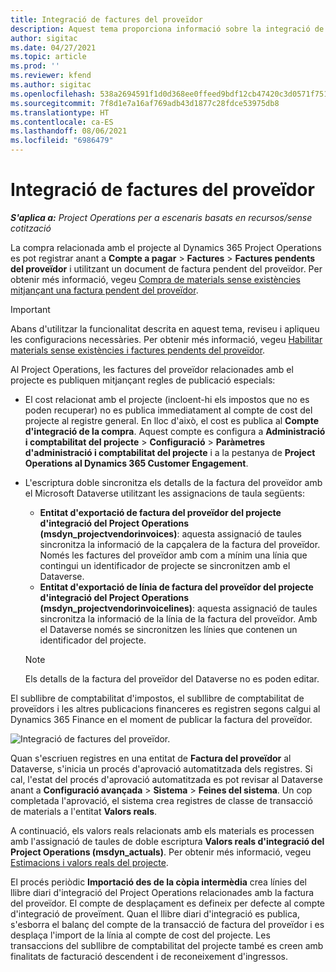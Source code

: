 ```yaml
---
title: Integració de factures del proveïdor
description: Aquest tema proporciona informació sobre la integració de factures del proveïdor al Project Operations.
author: sigitac
ms.date: 04/27/2021
ms.topic: article
ms.prod: ''
ms.reviewer: kfend
ms.author: sigitac
ms.openlocfilehash: 538a2694591f1d0d368ee0ffeed9bdf12cb47420c3d0571f75185fe433f23436
ms.sourcegitcommit: 7f8d1e7a16af769adb43d1877c28fdce53975db8
ms.translationtype: HT
ms.contentlocale: ca-ES
ms.lasthandoff: 08/06/2021
ms.locfileid: "6986479"
---
```

# <a name="vendor-invoice-integration"></a>Integració de factures del proveïdor

_**S'aplica a:** Project Operations per a escenaris basats en recursos/sense cotització_

La compra relacionada amb el projecte al Dynamics 365 Project Operations es pot registrar anant a **Compte a pagar** > **Factures** > **Factures pendents del proveïdor** i utilitzant un document de factura pendent del proveïdor. Per obtenir més informació, vegeu [Compra de materials sense existències mitjançant una factura pendent del proveïdor](../procurement/pending-vendor-invoices.md).

> [!IMPORTANT]
> Abans d'utilitzar la funcionalitat descrita en aquest tema, reviseu i apliqueu les configuracions necessàries. Per obtenir més informació, vegeu [Habilitar materials sense existències i factures pendents del proveïdor](../procurement/configure-materials-nonstocked.md).

Al Project Operations, les factures del proveïdor relacionades amb el projecte es publiquen mitjançant regles de publicació especials:

- El cost relacionat amb el projecte (incloent-hi els impostos que no es poden recuperar) no es publica immediatament al compte de cost del projecte al registre general. En lloc d'això, el cost es publica al **Compte d'integració de la compra**. Aquest compte es configura a **Administració i comptabilitat del projecte** > **Configuració** > **Paràmetres d'administració i comptabilitat del projecte** i a la pestanya de **Project Operations al Dynamics 365 Customer Engagement**.
- L'escriptura doble sincronitza els detalls de la factura del proveïdor amb el Microsoft Dataverse utilitzant les assignacions de taula següents:

     - **Entitat d'exportació de factura del proveïdor del projecte d'integració del Project Operations (msdyn_projectvendorinvoices)**: aquesta assignació de taules sincronitza la informació de la capçalera de la factura del proveïdor. Només les factures del proveïdor amb com a mínim una línia que contingui un identificador de projecte se sincronitzen amb el Dataverse.
     - **Entitat d'exportació de línia de factura del proveïdor del projecte d'integració del Project Operations (msdyn_projectvendorinvoicelines)**: aquesta assignació de taules sincronitza la informació de la línia de la factura del proveïdor. Amb el Dataverse només se sincronitzen les línies que contenen un identificador del projecte.

     > [!NOTE]
     > Els detalls de la factura del proveïdor del Dataverse no es poden editar.

El subllibre de comptabilitat d'impostos, el subllibre de comptabilitat de proveïdors i les altres publicacions financeres es registren segons calgui al Dynamics 365 Finance en el moment de publicar la factura del proveïdor.

![Integració de factures del proveïdor.](media/DW7VendorInvoice.png)

Quan s'escriuen registres en una entitat de **Factura del proveïdor** al Dataverse, s'inicia un procés d'aprovació automatitzada dels registres. Si cal, l'estat del procés d'aprovació automatitzada es pot revisar al Dataverse anant a **Configuració avançada** > **Sistema** > **Feines del sistema**. Un cop completada l'aprovació, el sistema crea registres de classe de transacció de materials a l'entitat **Valors reals**.

A continuació, els valors reals relacionats amb els materials es processen amb l'assignació de taules de doble escriptura **Valors reals d'integració del Project Operations (msdyn_actuals)**. Per obtenir més informació, vegeu [Estimacions i valors reals del projecte](resource-dual-write-estimates-actuals.md).

El procés periòdic **Importació des de la còpia intermèdia** crea línies del llibre diari d'integració del Project Operations relacionades amb la factura del proveïdor. El compte de desplaçament es defineix per defecte al compte d'integració de proveïment. Quan el llibre diari d'integració es publica, s'esborra el balanç del compte de la transacció de factura del proveïdor i es desplaça l'import de la línia al compte de cost del projecte. Les transaccions del subllibre de comptabilitat del projecte també es creen amb finalitats de facturació descendent i de reconeixement d'ingressos.
